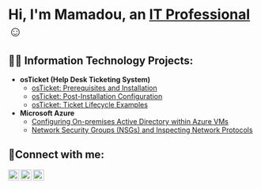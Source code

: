 
<h1>Hi, I'm Mamadou, an <a href="https://www.linkedin.com/in/mamadou-diarra-899356165/">IT Professional</a>☺</h1>

<h2>👨‍💻 Information Technology Projects:</h2>

- <b>osTicket (Help Desk Ticketing System)</b>
  - [osTicket: Prerequisites and Installation](https://github.com/mamadou/osticket-prereqs)
  - [osTicket: Post-Installation Configuration](https://github.com/mamadou/post-install-config)
  - [osTicket: Ticket Lifecycle Examples](https://github.com/mamadou/ticket-lifecycle)
- <b>Microsoft Azure</b>
  - [Configuring On-premises Active Directory within Azure VMs](https://github.com/mamadou/configure-ad)
  - [Network Security Groups (NSGs) and Inspecting Network Protocols](https://github.com/mamadou/azure-network-protocols)

<h2>🤳Connect with me:</h2>

[<img align="left" alt="Josh | Twitter" width="22px" src="https://cdn.jsdelivr.net/npm/simple-icons@v3/icons/twitter.svg" />][twitter]
[<img align="left" alt="Josh | LinkedIn" width="22px" src="https://cdn.jsdelivr.net/npm/simple-icons@v3/icons/linkedin.svg" />][linkedin]
[<img align="left" alt="Josh | Instagram" width="22px" src="https://cdn.jsdelivr.net/npm/simple-icons@v3/icons/instagram.svg" />][instagram]

[twitter]: https://twitter.com/Josh
[instagram]: https://www.instagram.com/Josh
[linkedin]: https://www.linkedin.com/in/mamadou-diarra-899356165/
